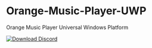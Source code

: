 # Orange-Music-Player-UWP
Orange Music Player Universal Windows Platform

<!-- display an HTML-only app badge. Useful when you can't execute JS, such as in Github markdown pages -->
<a href="ms-windows-store://pdp/?ProductId=9PHKNHJXTBM0&mode=max">
   <img src="https://get.microsoft.com/images/en-us%20dark.svg" alt="Download Discord" />
</a>
